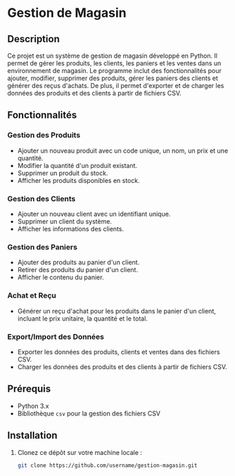 # Gestion de Magasin

## Description

Ce projet est un système de gestion de magasin développé en Python. Il permet de gérer les produits, les clients, les paniers et les ventes dans un environnement de magasin. Le programme inclut des fonctionnalités pour ajouter, modifier, supprimer des produits, gérer les paniers des clients et générer des reçus d'achats. De plus, il permet d'exporter et de charger les données des produits et des clients à partir de fichiers CSV.

## Fonctionnalités

### Gestion des Produits
- Ajouter un nouveau produit avec un code unique, un nom, un prix et une quantité.
- Modifier la quantité d'un produit existant.
- Supprimer un produit du stock.
- Afficher les produits disponibles en stock.

### Gestion des Clients
- Ajouter un nouveau client avec un identifiant unique.
- Supprimer un client du système.
- Afficher les informations des clients.

### Gestion des Paniers
- Ajouter des produits au panier d'un client.
- Retirer des produits du panier d'un client.
- Afficher le contenu du panier.

### Achat et Reçu
- Générer un reçu d'achat pour les produits dans le panier d'un client, incluant le prix unitaire, la quantité et le total.

### Export/Import des Données
- Exporter les données des produits, clients et ventes dans des fichiers CSV.
- Charger les données des produits et des clients à partir de fichiers CSV.

## Prérequis

- Python 3.x
- Bibliothèque `csv` pour la gestion des fichiers CSV

## Installation

1. Clonez ce dépôt sur votre machine locale :

   ```bash
   git clone https://github.com/username/gestion-magasin.git
